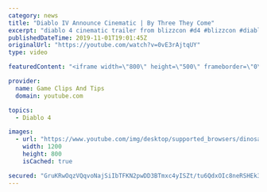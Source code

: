 ```yaml
---
category: news
title: "Diablo IV Announce Cinematic | By Three They Come"
excerpt: "diablo 4 cinematic trailer from blizzcon #d4 #blizzcon #diablo."
publishedDateTime: 2019-11-01T19:01:45Z
originalUrl: "https://youtube.com/watch?v=0vE3rAjtqUY"
type: video

featuredContent: "<iframe width=\"800\" height=\"500\" frameborder=\"0\" src=\"https://www.youtube.com/embed/0vE3rAjtqUY\" allow=\"accelerometer; autoplay; encrypted-media; gyroscope; picture-in-picture\" allowfullscreen></iframe>"

provider:
  name: Game Clips And Tips
  domain: youtube.com

topics:
  - Diablo 4

images:
  - url: "https://www.youtube.com/img/desktop/supported_browsers/dinosaur.png"
    width: 1200
    height: 800
    isCached: true

secured: "GruKRwOqzVQqvoNajSiIbTFKN2pwDD3BTmxc4yISZt/tu6QdxOIc8neRSHEk3MKv+4ox6ZMGLRWlxj5FbnZM+ZATkmJsQCIahkzS4/jPELkNfrV7RoBxuVt9NI4xtlYFNmVETuXWoee0W2mZPEzKSsO5bEIEN/+23NQiq/ZTpAIE8iejv5xRyZtFrD3Mg1ctMCF3FTiPEzoY/mMTkWHOz7ZBIESo69xHZseJscA9aBz+EqUNvj9PyFTXogBD/sp1oaUxNnswhTcJk2pJSCbEr883eY+eoeeg/3/WQ4OSdPKf2XXgpZClur15VL8PKzxTbXwrK8OZ5lVMKohC5fqPXGm3JYHMm20T5E8FQxA8JLhVtBChwLqw4s1jnA9JOgxnWNlD0HtpjaCSEuqmr82NNg==;tYCIZ8KIMHBgmka8sNhVzw=="
---
```


